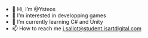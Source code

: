 - 👋 Hi, I’m @Ysteos
- 👀 I’m interested in developping games
- 🌱 I’m currently learning C# and Unity
- 📫 How to reach me j.sallot@student.isartdigital.com

<!---
Ysteos/Ysteos is a ✨ special ✨ repository because its `README.md` (this file) appears on your GitHub profile.
You can click the Preview link to take a look at your changes.
--->
